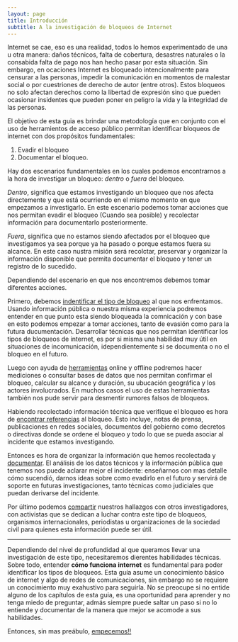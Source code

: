 ```yaml
---
layout: page
title: Introducción
subtitle: A la investigación de bloqueos de Internet
---
```


Internet se cae, eso es una realidad, todos lo hemos experimentado de una u otra manera: daños técnicos, falta de cobertura, desastres naturales o la consabida falta de pago nos han hecho pasar por esta situación. Sin embargo, en ocaciones Internet es bloqueado intencionalmente para censurar a las personas, impedir la comunicación en momentos de malestar social o por cuestriones de derecho de autor (entre otros). Estos bloqueos no solo afectan derechos como la libertad de expresión sino que pueden ocasionar insidentes que pueden poner en peligro la vida y la integridad de las personas.
  
El objetivo de esta guia es brindar una metodología que en conjunto con el uso de herramientos de acceso público permitan identificar bloqueos de internet con dos propósitos fundamentales:

1. Evadir el bloqueo
2. Documentar el bloqueo.

Hay dos escenarios fundamentales en los cuales podemos encontrarnos a la hora de investigar un bloqueo: _dentro_ o _fuera_ del bloqueo.

_Dentro_, significa que estamos investigando un bloqueo que nos afecta directemente y que está ocurriendo en el mismo momento en que empezamos a investigarlo. En este escenario podemos tomar acciones que nos permitan evadir el bloqueo (Cuando sea posible) y recolectar información para documentarlo posteriormente. 

_Fuera_, significa que no estamos siendo afectados por el bloqueo que investigamos ya sea porque ya ha pasado o porque estamos fuera su alcance. En este caso nustra misión será recolctar, preservar y organizar la información disponible que permita documentar el bloqueo y tener un registro de lo sucedido.

Dependiendo del escenario en que nos encontremos debemos tomar diferentes acciones.

Primero, debemos [indentificar el tipo de bloqueo](/guia/identificar) al que nos enfrentamos. Usando información pública o nuestra misma experiencia podremos entender en que punto esta siendo bloqueada la comnicación y con base en esto podemos empezar a tomar acciones, tanto de evasión como para la futura ducumentación. Desarrollar técnicas que nos permitan identificar los tipos de bloqueos de internet, es por si misma una habilidad muy útil en situaciones de incomunicación, idependientemente si se documenta o no el bloqueo en el futuro.

Luego con ayuda de [herramientas](herramientas) online y offline podremos hacer mediciones o consultar bases de datos que nos permitan confirmar el bloqueo, calcular su alcance y duración, su ubucación geográfica y los actores involucrados. En muchos casos el uso de estas herramientas también nos pude servir para desmentir rumores falsos de bloqueos. 

Habiendo recolectado información técnica que verifique el bloqueo es hora de [encontrar referencias](referencias) al bloqueo. Esto incluye, notas de prensa, publicaciones en redes sociales, documentos del gobierno como decretos o directivas donde se ordene el bloqueo y todo lo que se pueda asociar al incidente que estamos investigando.

Entonces es hora de organizar la información que hemos recolectada y [documentar](documentar). El análisis de los datos técnicos y la información pública que tenemos nos puede aclarar mejor el incidente: enseñarnos con mas detalle cómo sucendió, darnos ideas sobre como evadirlo en el futuro y servirá de soporte en futuras investigaciones, tanto técnicas como judiciales que puedan derivarse del incidente.

Por último podemos [compartir](difundir) nuestros hallazgos con otros investigadores, con activistas que se dedican a luchar contra este tipo de bloqueos, organismos internacionales, periodistas u organizaciones de la sociedad civil para quienes esta información puede ser útil.

---
Dependiendo del nivel de profundidad al que queramos llevar una investigación de este tipo, necesitaremos dierentes habilidades técnicas. Sobre todo, entender **cómo funciona internet** es fundamental para poder identificar los tipos de bloqueos. Esta guía asume un conocimiento básico de internet y algo de redes de comunicaciones, sin embargo no se requiere un conocimiento muy exahustivo para seguirla. No se preocupe si no entide alguno de los capítulos de esta guia, es una oportunidad para aprender y no tenga miedo de preguntar, admás siempre puede saltar un paso si no lo entiende y documentar de la manera que mejor se acomode a sus habilidades.

Entonces, sin mas preábulo, [empecemos!!](identificar)
